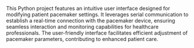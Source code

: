 This Python project features an intuitive user interface designed for modifying patient pacemaker settings. It leverages serial communication to establish a real-time connection with the pacemaker device, ensuring seamless interaction and monitoring capabilities for healthcare professionals. The user-friendly interface facilitates efficient adjustment of pacemaker parameters, contributing to enhanced patient care.
